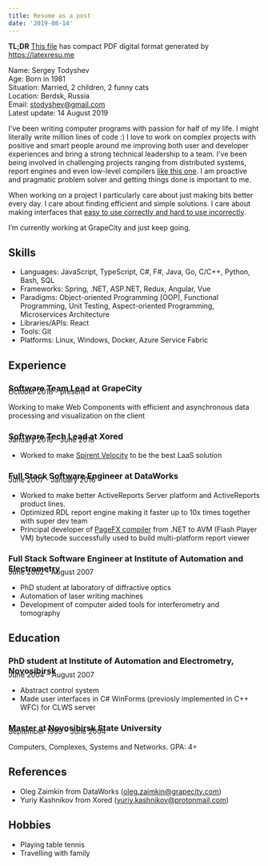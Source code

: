 ```yaml
---
title: Resume as a post
date: '2019-08-14'
---
```


__TL;DR__ [This file](./resume.pdf) has compact PDF digital format generated by https://latexresu.me

Name: Sergey Todyshev<br>
Age: Born in 1981<br>
Situation: Married, 2 children, 2 funny cats<br>
Location: Berdsk, Russia<br>
Email: stodyshev@gmail.com<br>
Latest update: 14 August 2019<br>

I've been writing computer programs with passion for half of my life.
I might literally write million lines of code :)
I love to work on complex projects with positive and smart people around me improving both user and developer experiences and bring a strong technical leadership to a team.
I've been being involved in challenging projects ranging from distributed systems, report engines and even low-level compilers [like this one](https://github.com/GrapeCity/pagefx).
I am proactive and pragmatic problem solver and getting things done is important to me.

When working on a project I particularly care about just making bits better every day.
I care about finding efficient and simple solutions.
I care about making interfaces that [easy to use correctly and hard to use incorrectly](https://www.aristeia.com/Papers/IEEE_Software_JulAug_2004_revised.htm).

I’m currently working at GrapeCity and just keep going.

## Skills

* Languages: JavaScript, TypeScript, C#, F#, Java, Go, C/C++, Python, Bash, SQL
* Frameworks: Spring, .NET, ASP.NET, Redux, Angular, Vue
* Paradigms: Object-oriented Programming (OOP), Functional Programming, Unit Testing, Aspect-oriented Programming, Microservices Architecture
* Libraries/APIs: React
* Tools: Git
* Platforms: Linux, Windows, Docker, Azure Service Fabric

## Experience

### Software Team Lead at GrapeCity
<p style="margin-top:-28px;color:var(--textLink);">October 2018 - present</p>

Working to make Web Components with efficient and asynchronous data processing and visualization on the client

### Software Tech Lead at Xored
<p style="margin-top:-28px;color:var(--textLink);">January 2016 - June 2018</p>

* Worked to make [Spirent Velocity](https://www.spirent.com/products/velocity) to be the best LaaS solution

### Full Stack Software Engineer at DataWorks
<p style="margin-top:-28px;color:var(--textLink);">June 2007 - January 2016</p>

* Worked to make better ActiveReports Server platform and ActiveReports product lines.
* Optimized RDL report engine making it faster up to 10x times together with super dev team
* Principal developer of [PageFX compiler](https://github.com/GrapeCity/pagefx) from .NET to AVM (Flash Player VM) bytecode successfully used to build multi-platform report viewer

### Full Stack Software Engineer at Institute of Automation and Electrometry
<p style="margin-top:-28px;color:var(--textLink);">June 2002 - August 2007</p>

* PhD student at laboratory of diffractive optics
* Automation of laser writing machines
* Development of computer aided tools for interferometry and tomography

## Education

### PhD student at Institute of Automation and Electrometry, Novosibirsk
<p style="margin-top:-28px;color:var(--textLink);">June 2004  –  August 2007</p>

* Abstract control system
* Made user interfaces in C# WinForms (previosly implemented in C++ WFC) for CLWS server

### Master at Novosibirsk State University
<p style="margin-top:-28px;color:var(--textLink);">September 1999  –  June 2004</p>

Computers, Complexes, Systems and Networks. GPA: 4+

## References
* Oleg Zaimkin from DataWorks (oleg.zaimkin@grapecity.com)
* Yuriy Kashnikov from Xored (yuriy.kashnikov@protonmail.com)

## Hobbies
* Playing table tennis
* Travelling with family
